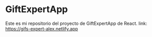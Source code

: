 # GiftExpertApp
Este es mi repositorio del proyecto de GiftExpertApp de React.
link: https://gifs-expert-alex.netlify.app
